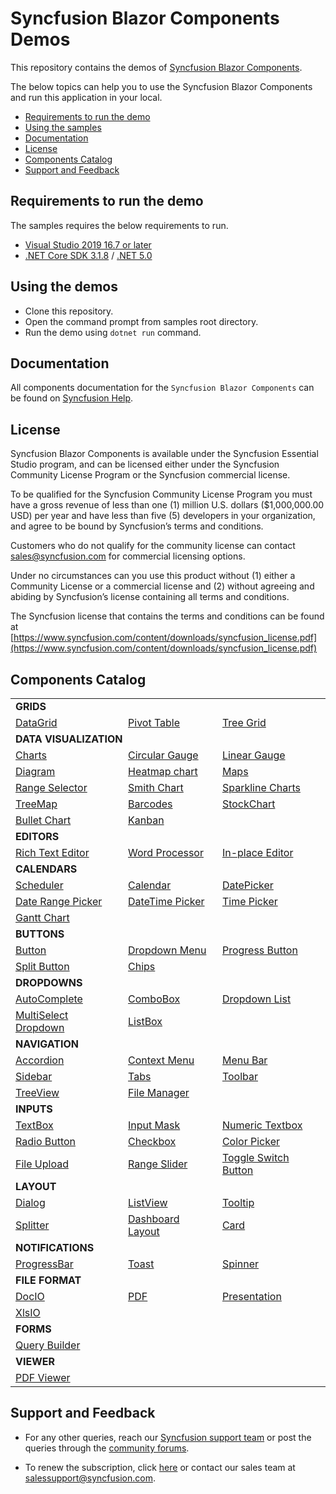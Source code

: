 # Syncfusion Blazor Components Demos

This repository contains the demos of [Syncfusion Blazor Components](https://blazor.syncfusion.com/demos/).

The below topics can help you to use the Syncfusion Blazor Components and run this application in your local.

* [Requirements to run the demo](#requirements-to-run-the-demo)
* [Using the samples](#using-the-samples)
* [Documentation](#documentation)
* [License](#license)
* [Components Catalog](#components-catalog)
* [Support and Feedback](#support-and-feedback)

## Requirements to run the demo

The samples requires the below requirements to run.

* [Visual Studio 2019 16.7 or later](https://visualstudio.microsoft.com/vs/preview/)
* [.NET Core SDK 3.1.8](https://dotnet.microsoft.com/download/dotnet-core/3.1) / [.NET 5.0](https://dotnet.microsoft.com/download/dotnet/5.0)

## Using the demos

* Clone this repository.
* Open the command prompt from samples root directory.
* Run the demo using `dotnet run` command.

## Documentation

All components documentation for the `Syncfusion Blazor Components` can be found on [Syncfusion Help](https://blazor.syncfusion.com/documentation/introduction/).

## License

Syncfusion Blazor Components is available under the Syncfusion Essential Studio program,  and can be licensed either under the Syncfusion Community License Program or the Syncfusion commercial license.

To be qualified for the Syncfusion Community License Program you must have a gross revenue of less than one (1) million U.S. dollars ($1,000,000.00 USD) per year and have less than five (5) developers in your organization, and agree to be bound by Syncfusion’s terms and conditions.

Customers who do not qualify for the community license can contact sales@syncfusion.com for commercial licensing options.

Under no circumstances can you use this product without (1) either a Community License or a commercial license and (2) without agreeing and abiding by Syncfusion’s license containing all terms and conditions.

The Syncfusion license that contains the terms and conditions can be found at
[https://www.syncfusion.com/content/downloads/syncfusion_license.pdf](https://www.syncfusion.com/content/downloads/syncfusion_license.pdf)

## Components Catalog

<table>
    <tr>
        <td colspan="3" rowspan="1">
            <b>GRIDS<b>
        </td>
    </tr>
    <tr>
        <td>
            <a href="Pages/Grid">DataGrid</a>
        </td>
        <td>
            <a href="Pages/PivotView">Pivot Table</a>
        </td>
        <td>
            <a href="Pages/TreeGrid">Tree Grid</a>
        </td>
    </tr>
    <tr>
        <td colspan="3" rowspan="1">
            <b>DATA VISUALIZATION<b>
        </td>
    </tr>
    <tr>
        <td>
            <a href="Pages/Charts">Charts</a>
        </td>
        <td>
            <a href="Pages/CircularGauge">Circular Gauge</a>
        </td>
        <td>
            <a href="Pages/LinearGauge">Linear Gauge</a>
        </td>
    </tr>
    <tr>
        <td>
            <a href="Pages/Diagram">Diagram</a>
        </td>
        <td>
            <a href="Pages/HeatMapChart">Heatmap chart</a>
        </td>
        <td>
            <a href="Pages/Maps">Maps</a>
        </td>
    </tr>
    <tr>
        <td>
            <a href="Pages/Charts/RangeNavigator">Range Selector</a>
        </td>
        <td>
            <a href="Pages/Charts/SmithChart">Smith Chart</a>
        </td>
        <td>
            <a href="Pages/Charts/Sparkline">Sparkline Charts</a>
        </td>
    </tr>
    <tr>
        <td>
            <a href="Pages/TreeMap">TreeMap</a>
        </td>
        <td>
            <a href="Pages/Barcodes">Barcodes</a>
        </td>
        <td>
            <a href="Pages/Charts/StockChart">StockChart</a>
        </td>
    </tr>
    <tr>
        <td>
            <a href="Pages/Charts/BulletChart">Bullet Chart</a>
        </td>
        <td>
            <a href="Pages/Kanban">Kanban</a>
        </td>
        <td></td>
    </tr>
    <tr>
        <td colspan="3" rowspan="1">
            <b>EDITORS<b>
        </td>
    </tr>
    <tr>
        <td>
            <a href="Pages/RichTextEditor">Rich Text Editor</a>
        </td>
        <td>
            <a href="Pages/DocumentEditor">Word Processor</a>
        </td>
        <td>
            <a href="Pages/Editors/InPlaceEditor">In-place Editor</a>
        </td>
    </tr>
    <tr>
        <td colspan="3" rowspan="1">
            <b>CALENDARS<b>
        </td>
    </tr>
    <tr>
        <td>
            <a href="Pages/Schedule">Scheduler</a>
        </td>
        <td>
            <a href="Pages/Calendars/Calendar">Calendar</a>
        </td>
        <td>
            <a href="Pages/Calendars/DatePicker">DatePicker</a>
        </td>
    </tr>
    <tr>
        <td>
            <a href="Pages/Calendars/DateRangePicker">Date Range Picker</a>
        </td>
        <td>
            <a href="Pages/Calendars/DateTimePicker">DateTime Picker</a>
        </td>
        <td>
            <a href="Pages/Calendars/TimePicker">Time Picker</a>
        </td>
    </tr>
    <tr>
        <td>
            <a href="Pages/GanttChart">Gantt Chart</a>
        </td>
        <td>
        </td>
        <td>
        </td>
    </tr>
    <tr>
        <td colspan="3" rowspan="1">
            <b>BUTTONS<b>
        </td>
    </tr>
    <tr>
        <td>
            <a href="Pages/Buttons/Button">Button</a>
        </td>
        <td>
            <a href="Pages/Buttons/Button/DropDownButton.razor">Dropdown Menu</a>
        </td>
        <td>
            <a href="Pages/Buttons/Button/ProgressButton.razor">Progress Button</a>
        </td>
    </tr>
    <tr>
        <td>
            <a href="Pages/Buttons/Button/SplitButton.razor">Split Button</a>
        </td>
        <td>
            <a href="Pages/Buttons/Chips">Chips</a>
        </td>
        <td></td>
    </tr>
    <tr>
        <td colspan="3" rowspan="1">
            <b>DROPDOWNS<b>
        </td>
    </tr>
    <tr>
        <td>
            <a href="Pages/DropDowns/AutoComplete">AutoComplete</a>
        </td>
        <td>
            <a href="Pages/DropDowns/ComboBox">ComboBox</a>
        </td>
        <td>
            <a href="Pages/DropDowns/DropDownList">Dropdown List</a>
        </td>
    </tr>
    <tr>
        <td>
            <a href="Pages/DropDowns/MultiSelect">MultiSelect Dropdown</a>
        </td>
        <td>
            <a href="Pages/DropDowns/ListBox">ListBox</a>
        </td>
        <td></td>
    </tr>
    <tr>
        <td colspan="3" rowspan="1">
            <b>NAVIGATION<b>
        </td>
    </tr>
    <tr>
        <td>
            <a href="Pages/Navigations/Accordion">Accordion</a>
        </td>
        <td>
            <a href="Pages/Navigations/ContextMenu">Context Menu</a>
        </td>
        <td>
            <a href="Pages/Navigations/MenuBar">Menu Bar</a>
        </td>
    </tr>
    <tr>
        <td>
            <a href="Pages/Navigations/Sidebar">Sidebar</a>
        </td>
        <td>
            <a href="Pages/Navigations/Tabs">Tabs</a>
        </td>
        <td>
            <a href="Pages/Navigations/Toolbar">Toolbar</a>
        </td>
    </tr>
    <tr>
        <td>
            <a href="Pages/Navigations/TreeView">TreeView</a>
        </td>
        <td>
             <a href="Pages/Navigations/FileManager">File Manager</a>
        </td>
        <td></td>
    </tr>
    <tr>
        <td colspan="3" rowspan="1">
            <b>INPUTS<b>
        </td>
    </tr>
    <tr>
        <td>
            <a href="Pages/Inputs/TextBox">TextBox</a>
        </td>
        <td>
            <a href="Pages/Inputs/MaskedTextBox">Input Mask</a>
        </td>
         <td>
            <a href="Pages/Inputs/NumericTextBox">Numeric Textbox</a>
        </td>
    </tr>
    <tr>
        <td>
            <a href="Pages/Buttons/Button/RadioButton.razor">Radio Button</a>
        </td>
        <td>
            <a href="Pages/Buttons/Button/CheckBox.razor">Checkbox</a>
        </td>
        <td>
            <a href="Pages/Inputs/ColorPicker">Color Picker</a>
        </td>
    </tr>
    <tr>
        <td>
            <a href="Pages/Inputs/Uploader">File Upload</a>
        </td>
        <td>
            <a href="Pages/Inputs/RangeSlider">Range Slider</a>
        </td>
        <td>
            <a href="Pages/Buttons/Button/Switch.razor">Toggle Switch Button</a>
        </td>
    </tr>
    <tr>
        <td colspan="3" rowspan="1">
            <b>LAYOUT<b>
        </td>
    </tr>
    <tr>
        <td>
            <a href="Pages/Popups/Dialog">Dialog</a>
        </td>
        <td>
            <a href="Pages/Layouts/Listview">ListView</a>
        </td>
        <td>
            <a href="Pages/Popups/Tooltip">Tooltip</a>
        </td>
    </tr>
    <tr>
        <td>
            <a href="Pages/Layouts/Splitter">Splitter</a>
        </td>
        <td>
            <a href="Pages/Layouts/DashboardLayout">Dashboard Layout</a>
        </td>
        <td>
            <a href="Pages/Cards/Card">Card</a>
        </td>
    </tr>
    <tr>
        <td colspan="3" rowspan="1">
            <b>NOTIFICATIONS<b>
        </td>
    </tr>
    <tr>
        <td>
            <a href="Pages/ProgressBar/ProgressBar">ProgressBar</a>
        </td>
        <td>
            <a href="Pages/Notifications/Toast">Toast</a>
        </td>
        <td>
            <a href="Pages/Notifications/Spinner">Spinner</a>
        </td>
    </tr>
     <tr>
        <td colspan="3" rowspan="1">
            <b>FILE FORMAT<b>
        </td>
    </tr>
    <tr>
        <td>
            <a href="Pages/FileFormats/DocIO">DocIO</a>
        </td>
        <td>
            <a href="Pages/FileFormats/PDF">PDF</a>
        </td>
        <td>
            <a href="Pages/FileFormats/Presentation">Presentation</a>
        </td>
    </tr>
    <tr>
        <td>
            <a href="Pages/FileFormats/XlsIO">XlsIO</a>
        </td>
        <td></td>
        <td></td>
    </tr>
    <tr>
        <td colspan="3" rowspan="1">
            <b>FORMS<b>
        </td>
    </tr>
    <tr>
        <td>
            <a href="Pages/Forms/QueryBuilder">Query Builder</a>
        </td>
        <td></td>
        <td></td>
    </tr>
    <tr>
        <td colspan="3" rowspan="1">
            <b>VIEWER<b>
        </td>
    </tr>
    <tr>
        <td>
            <a href="Pages/Viewer/PdfViewer">PDF Viewer</a>
        </td>
        <td></td>
        <td></td>
    </tr>
</table>

## Support and Feedback

* For any other queries, reach our [Syncfusion support team](https://www.syncfusion.com/support/directtrac/incidents/newincident?utm_source=github&utm_medium=listing&utm_campaign=blazor-samples) or post the queries through the [community forums](https://www.syncfusion.com/forums?utm_source=github&utm_medium=listing&utm_campaign=blazor-samples).

* To renew the subscription, click [here](https://www.syncfusion.com/sales/products?utm_source=github&utm_medium=listing&utm_campaign=blazor-samples) or contact our sales team at <salessupport@syncfusion.com>.
